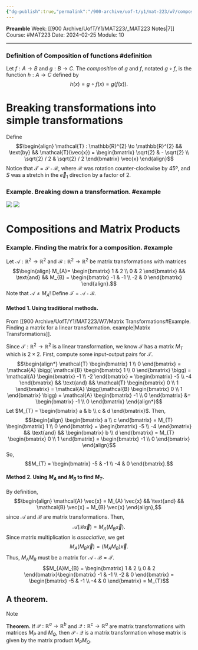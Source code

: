 ```yaml
---
{"dg-publish":true,"permalink":"/900-archive/uof-t/y1/mat-223/w7/composition-of-linear-transformations/","created":"2024-02-25T12:16:51.625-08:00","updated":"2024-02-25T13:59:54.081-08:00"}
---
```


**Preamble**
Week: [[900 Archive/UofT/Y1/MAT223/_MAT223 Notes\|7]]
Course: #MAT223
Date: 2024-02-25
Module: 10

---

### Definition of Composition of functions #definition 
Let $f : A \to B$ and $g : B \to C$. 
The *composition* of $g$ and $f$, notated $g \circ f$, is the function $h : A \to C$ defined by $$h(x) = g \circ f(x) = g(f(x)).$$
# Breaking transformations into simple transformations

Define $$\begin{align} \mathcal{T} : \mathbb{R}^{2} \to \mathbb{R}^{2} && \text{by} && \mathcal{T}(\vec{x}) = \begin{bmatrix} \sqrt{2}  &  - \sqrt{2} \\ \sqrt{2} / 2 & \sqrt{2} / 2 \end{bmatrix} \vec{x} \end{align}$$
Notice that $\mathcal{T} = \mathcal{S} \circ \mathcal{R}$, where $\mathcal{R}$ was rotation counter-clockwise by 45º, and $S$ was a stretch in the $\vec{e}_{1}$ direction by a factor of 2.

### Example. Breaking down a transformation. #example 
![](https://i.imgur.com/wEAX6cb.png)
![](https://i.imgur.com/DBw7sen.png)

# Compositions and Matrix Products

### Example. Finding the matrix for a composition. #example 

Let $\mathcal{A} : \mathbb{R}^{2} \to \mathbb{R}^{2}$ and $\mathcal{B} : \mathbb{R}^{2} \to \mathbb{R}^{2}$ be matrix transformations with matrices $$\begin{align} M_{A}= \begin{bmatrix} 1 & 2 \\ 0 & 2 \end{bmatrix} && \text{and} && M_{B} = \begin{bmatrix} -1 & -1 \\ -2 & 0 \end{bmatrix} \end{align}.$$
Note that $\mathcal{A} \neq M_{A}$!
Define $\mathcal{T} = \mathcal{A} \circ \mathcal{B}$. 

#### Method 1. Using traditional methods.
From [[900 Archive/UofT/Y1/MAT223/W7/Matrix Transformations#Example. Finding a matrix for a linear transformation. example\|Matrix Transformations]].

Since $\mathcal{T} : \mathbb{R}^{2} \to \mathbb{R}^{2}$ is a linear transformation, we know $\mathcal{T}$ has a  matrix $M_{T}$ which is $2 \times 2$.
First, compute some input-output pairs for $\mathcal{T}$.
$$\begin{align*} \mathcal{T} \begin{bmatrix} 1 \\ 0 \end{bmatrix} = \mathcal{A} \bigg( \mathcal{B} \begin{bmatrix} 1 \\ 0 \end{bmatrix} \bigg) = \mathcal{A} \begin{bmatrix} -1 \\ -2 \end{bmatrix} = \begin{bmatrix} -5 \\ -4 \end{bmatrix} && \text{and} && \mathcal{T} \begin{bmatrix} 0 \\ 1 \end{bmatrix} = \mathcal{A} \bigg(\mathcal{B} \begin{bmatrix} 0 \\ 1 \end{bmatrix} \bigg) = \mathcal{A} \begin{bmatrix} -1 \\ 0 \end{bmatrix} &= \begin{bmatrix} -1 \\ 0 \end{bmatrix} \end{align*}$$
Let $M_{T} = \begin{bmatrix} a & b \\ c & d \end{bmatrix}$. Then,
$$\begin{align} \begin{bmatrix} a \\ c \end{bmatrix} = M_{T} \begin{bmatrix} 1 \\ 0 \end{bmatrix} = \begin{bmatrix} -5 \\ -4 \end{bmatrix} && \text{and} && \begin{bmatrix} b \\ d \end{bmatrix} = M_{T} \begin{bmatrix} 0 \\ 1 \end{bmatrix} = \begin{bmatrix} -1 \\ 0 \end{bmatrix} \end{align}$$
So, $$M_{T} = \begin{bmatrix} -5 & -1 \\ -4 & 0 \end{bmatrix}.$$
#### Method 2. Using $M_{A}$ and $M_B$ to find $M_T$.
By definition, $$\begin{align} \mathcal{A} \vec{x} = M_{A} \vec{x} && \text{and} && \mathcal{B} \vec{x} = M_{B} \vec{x} \end{align},$$
since $\mathcal{A}$ and $\mathcal{B}$ are matrix transformations. Then, $$\mathcal{A}(\mathcal{B} \vec{x}) = M_{A}(M_{B} \vec{x}).$$
Since matrix multiplication is *associative*, we get $$M_{A}(M_{B} \vec{x}) = (M_{A} M_{B}) \vec{x}.$$
Thus, $M_{A}M_{B}$ must be a matrix for $\mathcal{A} \circ \mathcal{B} = \mathcal{T}$.
$$M_{A}M_{B} = \begin{bmatrix} 1 & 2 \\ 0 & 2 \end{bmatrix}\begin{bmatrix} -1 & -1 \\ -2 & 0 \end{bmatrix} = \begin{bmatrix} -5 & -1 \\ -4 & 0 \end{bmatrix} = M_{T}$$

## A theorem.

> [!note]
> **Theorem.**
> If $\mathcal{P} : \mathbb{R}^{a} \to \mathbb{R}^{b}$ and $\mathcal{Q} : \mathbb{R}^{c} \to \mathbb{R}^{a}$ are matrix transformations with matrices $M_{P}$ and $M_{Q}$, then $\mathcal{P} \circ \mathcal{Q}$ is a matrix transformation whose matrix is given by the matrix product $M_{P}M_{Q}$.

